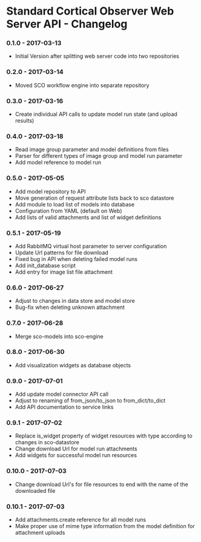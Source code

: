 # Standard Cortical Observer Web Server API - Changelog

### 0.1.0 - 2017-03-13

* Initial Version after splitting web server code into two repositories

### 0.2.0 - 2017-03-14

* Moved SCO workflow engine into separate repository

### 0.3.0 - 2017-03-16

* Create individual API calls to update model run state (and upload results)

### 0.4.0 - 2017-03-18

* Read image group parameter and model definitions from files
* Parser for different types of image group and model run parameter
* Add model reference to model run

### 0.5.0 - 2017-05-05

* Add model repository to API
* Move generation of request attribute lists back to sco datastore
* Add module to load list of models into database
* Configuration from YAML (default on Web)
* Add lists of valid attachments and list of widget definitions


### 0.5.1 - 2017-05-19

* Add RabbitMQ virtual host parameter to server configuration
* Update Url patterns for file download
* Fixed bug in API when deleting failed model runs
* Add init_database script
* Add entry for image list file attachment


### 0.6.0 - 2017-06-27

* Adjust to changes in data store and model store
* Bug-fix when deleting unknown attachment

### 0.7.0 - 2017-06-28

* Merge sco-models into sco-engine

### 0.8.0 - 2017-06-30

* Add visualization widgets as database objects

### 0.9.0 - 2017-07-01

* Add update model connector API call
* Adjust to renaming of from_json/to_json to from_dict/to_dict
* Add API documentation to service links


### 0.9.1 - 2017-07-02

* Replace is_widget property of widget resources with type according to changes in sco-datastore
* Change download Url for model run attachments
* Add widgets for successful model run resources

### 0.10.0 - 2017-07-03

* Change download Url's for file resources to end with the name of the downloaded file

### 0.10.1 - 2017-07-03

* Add attachments.create reference for all model runs
* Make proper use of mime type information from the model definition for attachment uploads
